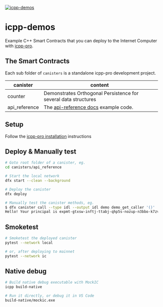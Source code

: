 [![icpp-demos](https://github.com/icppWorld/icpp-demos/actions/workflows/cicd.yml/badge.svg)](https://github.com/icppWorld/icpp-demos/actions/workflows/cicd.yml)

# icpp-demos

Example C++ Smart Contracts that you can deploy to the Internet Computer with [icpp-pro](https://docs.icpp.world).

## The Smart Contracts

Each sub folder of `canisters` is a standalone icpp-pro development project.

| canister      | content                                                      |
| ------------- | ------------------------------------------------------------ |
| counter       | Demonstrates Orthogonal Persistence for several data structures |
| api_reference | The [api-reference docs](https://docs.icpp.world/api-reference.html) example code. |

## Setup

Follow the [icpp-pro installation](https://docs.icpp.world/installation.html) instructions

## Deploy & Manually test

```bash
# Goto root folder of a canister, eg.
cd canisters/api_reference

# Start the local network
dfx start --clean --background

# Deploy the canister
dfx deploy

# Manually test the canister methods, eg.
$ dfx canister call --type idl --output idl demo demo_get_caller '()'
Hello! Your principal is expmt-gtxsw-inftj-ttabj-qhp5s-nozup-n3bbo-k7zvn-dg4he-knac3-lae

```

## Smoketest

```bash
# Smoketest the deployed canister
pytest --network local

# or, after deploying to mainnet
pytest --network ic
```



## Native debug

```bash
# Build native debug executable with MockIC
icpp build-native

# Run it directly, or debug it in VS Code
build-native/mockic.exe 
```



